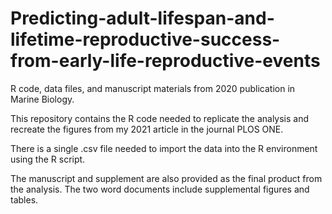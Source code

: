# Predicting-adult-lifespan-and-lifetime-reproductive-success-from-early-life-reproductive-events
R code, data files, and manuscript materials from 2020 publication in Marine Biology.

This repository contains the R code needed to replicate the analysis and recreate the figures from my 2021 article in the journal PLOS ONE.

There is a single .csv file needed to import the data into the R environment using the R script.

The manuscript and supplement are also provided as the final product from the analysis. The two word documents include supplemental figures and tables. 
